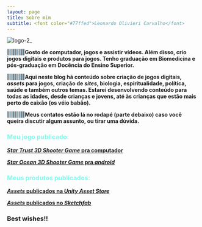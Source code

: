 ```yaml
---
layout: page
title: Sobre mim
subtitle: <font color="#77ffed">Leonardo Olivieri Carvalho</font>
---
```


![logo-2_](https://user-images.githubusercontent.com/118443936/202899600-e51c0397-da95-4542-8c50-e0e9291454d3.png)

**<font color="#00273f">|||||||||</font>Gosto de computador, jogos e assistir vídeos. Além disso, crio jogos digitais e produtos para jogos. Tenho graduação em Biomedicina e pós-graduação em Docência do Ensino Superior.** 

**<font color="#00273f">|||||||||</font>Aqui neste blog há conteúdo sobre criação de jogos digitais, _assets_ para jogos, criação de _sites_, biologia, espiritualidade, política, saúde e também outros temas. Estarei desenvolvendo conteúdo para todas as idades, desde crianças e jovens, até às crianças que estão mais perto do caixão (os véio babão).** 

**<font color="#00273f">|||||||||</font>Meus contatos estão lá no rodapé (parte debaixo) caso você queira discutir algum assunto, ou tirar uma dúvida.**

### <font color="#77ffed">Meu jogo publicado:</font>

[**_Star Trust 3D Shooter Game_ pra computador**](https://store.steampowered.com/app/2111770/Star_Trust__3D_Shooter_Game/)

[**_Star Ocean 3D Shooter Game_ pra _android_**](https://play.google.com/store/apps/details?id=com.CarvalhoLO.Star_Ocean)

### <font color="#77ffed">Meus produtos publicados:</font>

[**_Assets_ publicados na _Unity Asset Store_**](https://assetstore.unity.com/publishers/38147)

[**_Assets_ publicados no _Sketchfab_**](https://sketchfab.com/livrosparacriancas/models)

### Best wishes!!
